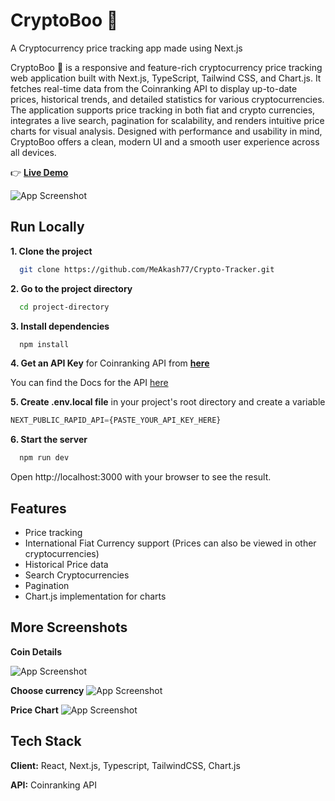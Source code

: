 
# CryptoBoo 👻 
A Cryptocurrency price tracking app made using Next.js

CryptoBoo 👻 is a responsive and feature-rich cryptocurrency price tracking web application built with Next.js, TypeScript, Tailwind CSS, and Chart.js. It fetches real-time data from the Coinranking API to display up-to-date prices, historical trends, and detailed statistics for various cryptocurrencies. The application supports price tracking in both fiat and crypto currencies, integrates a live search, pagination for scalability, and renders intuitive price charts for visual analysis. Designed with performance and usability in mind, CryptoBoo offers a clean, modern UI and a smooth user experience across all devices.

👉 [**Live Demo**](https://crypto-tracker-two-theta.vercel.app/)

![App Screenshot](https://cryptoboo.vercel.app/screenshots/homepage.jpg)


## Run Locally

**1. Clone the project**

```bash
  git clone https://github.com/MeAkash77/Crypto-Tracker.git
```

**2. Go to the project directory**

```bash
  cd project-directory
```

**3. Install dependencies**

```bash
  npm install
```

**4. Get an API Key** for Coinranking API from [**here**](https://rapidapi.com/Coinranking/api/coinranking1/)

You can find the Docs for the API [here](https://developers.coinranking.com/api/documentation)  

**5. Create .env.local file** in your project's root directory and create a variable
```js
NEXT_PUBLIC_RAPID_API={PASTE_YOUR_API_KEY_HERE}
```

**6. Start the server**

```bash
  npm run dev
```
Open http://localhost:3000 with your browser to see the result.


## Features

- Price tracking
- International Fiat Currency support (Prices can also be viewed in other cryptocurrencies)
- Historical Price data
- Search Cryptocurrencies
- Pagination
- Chart.js implementation for charts


## More Screenshots
**Coin Details**

![App Screenshot](https://cryptoboo.vercel.app/screenshots/coin_details_page.jpg)

**Choose currency**
![App Screenshot](https://cryptoboo.vercel.app/screenshots/choose_currency_dialog.jpg)

**Price Chart**
![App Screenshot](https://cryptoboo.vercel.app/screenshots/price_chart_2.jpg)


## Tech Stack

**Client:** React, Next.js, Typescript,  TailwindCSS, Chart.js

**API:** Coinranking API

